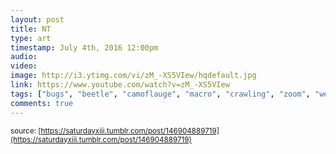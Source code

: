 ```yaml
---
layout: post
title: NT
type: art
timestamp: July 4th, 2016 12:00pm
audio: 
video: 
image: http://i3.ytimg.com/vi/zM_-XS5VIew/hqdefault.jpg
link: https://www.youtube.com/watch?v=zM_-XS5VIew
tags: ["bugs", "beetle", "camoflauge", "macro", "crawling", "zoom", "weevil", "insect", "photography", "art"]
comments: true
---
```

  
<small>source: [https://saturdayxiii.tumblr.com/post/146904889719](https://saturdayxiii.tumblr.com/post/146904889719)</small>